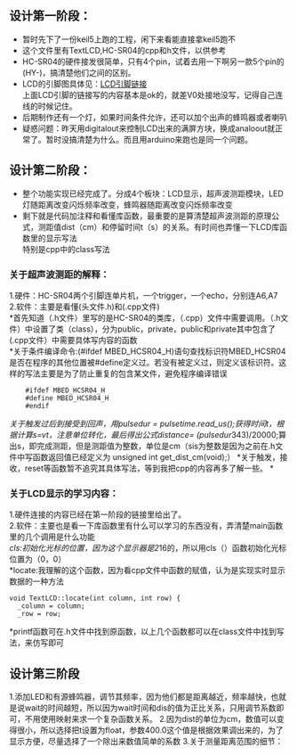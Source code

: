 ## 设计第一阶段：
* 暂时先下了一份keil5上跑的工程，闲下来看能直接拿keil5跑不  
* 这个文件里有TextLCD,HC-SR04的cpp和h文件，以供参考  
* HC-SR04的硬件接发很简单，只有4个pin，试着去用一下啊另一款5个pin的(HY-)，搞清楚他们之间的区别。  
* LCD的引脚图具体见：[LCD引脚链接](http://c.biancheng.net/cpp/html/1929.html)   
  上面LCD引脚的链接写的内容基本是ok的，就差V0处接地没写，记得自己连线的时候记住。
* 后期制作还有一个灯，如果时间条件允许，还可以加个出声的蜂鸣器或者喇叭  
* 疑惑问题：昨天用digitalout来控制LCD出来的满屏方块，换成analoout就正常了。暂时没搞清楚为什么。而且用arduino来跑也是同一个问题。

## 设计第二阶段：
* 整个功能实现已经完成了。分成4个板块：LCD显示，超声波测距模块，LED灯随距离改变闪烁频率改变，蜂鸣器随距离改变闪烁频率改变  
* 剩下就是代码加注释和看懂库函数，最重要的是算清楚超声波测距的原理公式，测距值dist（cm）和停留时间t（s）的关系。有时间也弄懂一下LCD库函数里的显示写法  
  特别是cpp中的class写法
### 关于超声波测距的解释： 
  1.硬件：HC-SR04两个引脚连单片机，一个trigger，一个echo，分别连A6,A7  
  2.软件：主要是看懂(头文件.h)和(.cpp文件)  
  *首先知道（.h文件）里写的是HC-SR04的类库，（.cpp）文件中需要调用。（.h文件）中设置了类（class），分为public，private，public和private其中包含了(.cpp文件）中需要具体写内容的函数  
  *关于条件编译命令:(#ifdef MBED_HCSR04_H)语句查找标识符MBED_HCSR04是否在程序的其他位置被#define定义过。若没有被定义过，则定义该标识符。这样的写法主要是为了防止重复的包含某文件，避免程序编译错误
```
    #ifdef MBED_HCSR04_H  
    #define MBED_HCSR04_H  
    #endif  
```  
  *关于触发过后到接受到回声，用pulsedur = pulsetime.read_us();获得时间t，根据计算s=vt，注意单位转化，最后得出公式distance= (pulsedur*343)/20000;算出s，即完成测距，但是测距值为整数，单位是cm（sis为整数是因为之前在.h文件中写函数返回值已经定义为 unsigned int get_dist_cm(void);）
  *关于触发，接收，reset等函数暂不追究其具体写法，等到我把cpp的内容再多了解一些。
  *
### 关于LCD显示的学习内容：
  1.硬件连接的内容已经在第一阶段的链接里给出了。    
  2.软件：主要也是看一下库函数里有什么可以学习的东西没有，弄清楚main函数里的几个调用是什么功能    
  *cls:初始化光标的位置，因为这个显示器是2*16的，所以用cls（）函数初始化光标位置为（0，0）  
  *locate:我理解的这个函数，因为看cpp文件中函数的赋值，认为是实现实时显示数据的一种方法    
  ```
  void TextLCD::locate(int column, int row) {
    _column = column;
    _row = row;
 ```
   *printf函数可在.h文件中找到原函数，以上几个函数都可以在class文件中找到写法，来仿写即可
 ## 设计第三阶段
   1.添加LED和有源蜂鸣器，调节其频率，因为他们都是距离越近，频率越快，也就是说wait的时间越短，所以因为wait时间和dis的值为正比关系，只用调节系数即可，不用使用映射来求一个复杂函数关系。
   2.因为dist的单位为cm，数值可以变得很小，所以选择把t设置为float，参数400.0这个值是根据效果调出来的，为了显示方便，尽量选择了一个除出来数值简单的系数
   3.关于测量距离范围的细节：
